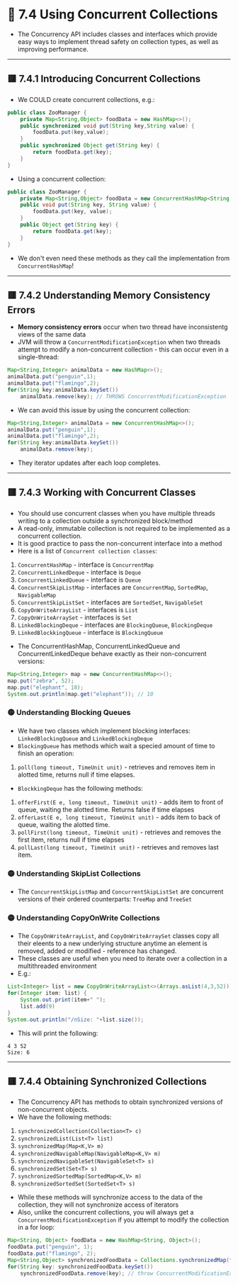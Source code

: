 <link href="../../styles.css" rel="stylesheet"></link>

# 🧠 7.4 Using Concurrent Collections
* The Concurrency API includes classes and interfaces which provide easy ways to implement thread safety on collection types, as well as improving performance.

<hr>

## 🟥 7.4.1 Introducing Concurrent Collections
* We COULD create concurrent collections, e.g.:
```java
public class ZooManager {
    private Map<String,Object> foodData = new HashMap<>();
    public synchronized void put(String key,String value) {
        foodData.put(key,value);
    }
    public synchronized Object get(String key) {
        return foodData.get(key);
    }
}
```
* Using a concurrent collection:
```java
public class ZooManager {
    private Map<String,Object> foodData = new ConcurrentHashMap<String,Object>();
    public void put(String key, String value) {
        foodData.put(key, value);
    }
    public Object get(String key) {
        return foodData.get(key);
    }
}
```
* We don't even need these methods as they call the implementation from `ConcurrentHashMap`!


<hr>

## 🟥 7.4.2 Understanding Memory Consistency Errors
* **Memory consistency errors** occur when two thread have inconsistentg views of the same data
* JVM will throw a `ConcurrentModificationException` when two threads attempt to modify a non-concurrent collection - this can occur even in a single-thread:
```java
Map<String,Integer> animalData = new HashMap<>();
animalData.put("penguin",1);
animalData.put("flamingo",2);
for(String key:animalData.keySet())
    animalData.remove(key); // THROWS ConcurrentModificationException
```
* We can avoid this issue by using the concurrent collection:
```java
Map<String,Integer> animalData = new ConcurrentHashMap<>();
animalData.put("penguin",1);
animalData.put("flamingo",2);
for(String key:animalData.keySet())
    animalData.remove(key);
```
* They iterator updates after each loop completes.


<hr>

## 🟥 7.4.3 Working with Concurrent Classes
* You should use concurrent classes when you have multiple threads writing to a collection outside a synchronized block/method
* A read-only, immutable collection is not required to be implemented as a concurrent collection.
* It is good practice to pass the non-concurrent interface into a method
* Here is a list of `Concurrent collection classes`:
1) `ConcurrentHashMap` - interface is `ConcurrentMap`
2) `ConcurrentLinkedDeque` - interface is `Deque`
3) `ConcurrentLinkedQueue` - interface is `Queue`
4) `ConcurrentSkipListMap` - interfaces are `ConcurrentMap`, `SortedMap`, `NavigableMap`
5) `ConcurrentSkipListSet` - interfaces are `SortedSet`, `NavigableSet`
6) `CopyOnWriteArrayList` - interfaces is `List`
7) `CopyOnWriteArraySet` - interfaces is `Set`
8) `LinkedBlockingDeque` - interfaces are `BlockingQueue`, `BlockingDeque`
9) `LinkedBlockkingQueue` - interface is `BlockingQueue`

* The ConcurrentHashMap, ConcurrentLinkedQueue and ConcurrentLinkedDeque behave exactly as their non-concurrent versions:
```java
Map<String,Integer> map = new ConcurrentHashMap<>();
map.put("zebra", 52);
map.put("elephant", 10);
System.out.println(map.get("elephant")); // 10
```

### 🟡 Understanding Blocking Queues
* We have two classes which implement blocking interfaces: `LinkedBlockingQueue` and `LinkedBlockingDeque`
* `BlockingQueue` has methods which wait a specied amount of time to finish an operation:
1) `poll(long timeout, TimeUnit unit)` - retrieves and removes item in alotted time, returns null if time elapses.
* `BlockkingDeque` has the following methods:
1) `offerFirst(E e, long timeout, TimeUnit unit)` - adds item to front of queue, waiting the alotted time. Returns false if time elapses
2) `offerLast(E e, long timeout, TimeUnit unit)` - adds item to back of queue, waiting the alotted time.
3) `pollFirst(long timeout, TimeUnit unit)` - retrieves and removes the first item, returns null if time elapses
4) `pollLast(long timeout, TimeUnit unit)` - retrieves and removes last item.

### 🟡 Understanding SkipList Collections
* The `ConcurrentSkipListMap` and `ConcurrentSkipListSet` are concurrent versions of their ordered counterparts: `TreeMap` and `TreeSet`


### 🟡 Understanding CopyOnWrite Collections
* The `CopyOnWriteArrayList`, and `CopyOnWriteArraySet` classes copy all their eleents to a new underlying structure anytime an element is removed, added or modified - reference has changed.
* These classes are useful when you need to iterate over a collection in a multithreaded environment
* E.g.:
```java
List<Integer> list = new CopyOnWriteArrayList<>(Arrays.asList(4,3,52));
for(Integer item: list) {
    System.out.print(item+" ");
    list.add(9)
}
System.out.println("/nSize: "+list.size());
```
* This will print the following:
```
4 3 52
Size: 6
```


<hr>

## 🟥 7.4.4 Obtaining Synchronized Collections
* The Concurrency API has methods to obtain synchronized versions of non-concurrent objects.
* We have the following methods:
1) `synchronizedCollection(Collection<T> c)`
2) `synchronizedList(List<T> list)`
3) `synchronizedMap(Map<K,V> m)`
4) `synchronizedNavigableMap(NavigableMap<K,V> m)`
5) `synchronizedNavigableSet(NavigableSet<T> s)`
6) `synchronizedSet(Set<T> s)`
7) `synchronizedSortedMap(SortedMap<K,V> m)`
8) `synchronizedSortedSet(SortedSet<T> s)`

* While these methods will synchronize access to the data of the collection, they will not synchronize access of iterators
* Also, unlike the concurrent collections, you will always get a `ConcurrentModificationException` if you attempt to modify the collection in a for loop:
```java
Map<String, Object> foodData = new HashMap<String, Object>();
foodData.put("penguin", 1);
foodData.put("flamingo", 2);
Map<String,Object> synchronizedFoodData = Collections.synchronizedMap(foodData);
for(String key: synchronizedFoodData.keySet())
    synchronizedFoodData.remove(key); // throw ConcurrentModificationException
```